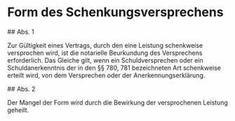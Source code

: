 # Form des Schenkungsversprechens



\#\# Abs. 1

 Zur Gültigkeit eines Vertrags, durch den eine Leistung schenkweise versprochen wird, ist die notarielle Beurkundung des Versprechens erforderlich. Das Gleiche gilt, wenn ein Schuldversprechen oder ein Schuldanerkenntnis der in den §§ 780, 781 bezeichneten Art schenkweise erteilt wird, von dem Versprechen oder der Anerkennungserklärung.

\#\# Abs. 2

 Der Mangel der Form wird durch die Bewirkung der versprochenen Leistung geheilt. 

